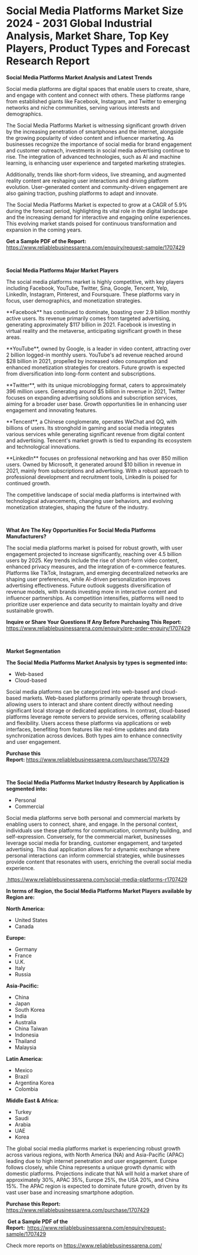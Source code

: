 <p><h1>Social Media Platforms Market Size 2024 - 2031 Global Industrial Analysis, Market Share, Top Key Players, Product Types and Forecast Research Report</h1></p><p><strong>Social Media Platforms Market Analysis and Latest Trends</strong></p>
<p><p>Social media platforms are digital spaces that enable users to create, share, and engage with content and connect with others. These platforms range from established giants like Facebook, Instagram, and Twitter to emerging networks and niche communities, serving various interests and demographics.</p><p>The Social Media Platforms Market is witnessing significant growth driven by the increasing penetration of smartphones and the internet, alongside the growing popularity of video content and influencer marketing. As businesses recognize the importance of social media for brand engagement and customer outreach, investments in social media advertising continue to rise. The integration of advanced technologies, such as AI and machine learning, is enhancing user experience and targeted marketing strategies.</p><p>Additionally, trends like short-form videos, live streaming, and augmented reality content are reshaping user interactions and driving platform evolution. User-generated content and community-driven engagement are also gaining traction, pushing platforms to adapt and innovate.</p><p>The Social Media Platforms Market is expected to grow at a CAGR of 5.9% during the forecast period, highlighting its vital role in the digital landscape and the increasing demand for interactive and engaging online experiences. This evolving market stands poised for continuous transformation and expansion in the coming years.</p></p>
<p><strong>Get a Sample PDF of the Report:&nbsp;</strong> <a href="https://www.reliablebusinessarena.com/enquiry/request-sample/1707429?utm_campaign=1835&utm_medium=2&utm_source=Github&utm_content=ia&utm_term=27122024&utm_id=social-media-platforms">https://www.reliablebusinessarena.com/enquiry/request-sample/1707429</a></p>
<p>&nbsp;</p>
<p><strong>Social Media Platforms Major Market Players</strong></p>
<p><p>The social media platforms market is highly competitive, with key players including Facebook, YouTube, Twitter, Sina, Google, Tencent, Yelp, LinkedIn, Instagram, Pinterest, and Foursquare. These platforms vary in focus, user demographics, and monetization strategies.</p><p>**Facebook** has continued to dominate, boasting over 2.9 billion monthly active users. Its revenue primarily comes from targeted advertising, generating approximately $117 billion in 2021. Facebook is investing in virtual reality and the metaverse, anticipating significant growth in these areas.</p><p>**YouTube**, owned by Google, is a leader in video content, attracting over 2 billion logged-in monthly users. YouTube's ad revenue reached around $28 billion in 2021, propelled by increased video consumption and enhanced monetization strategies for creators. Future growth is expected from diversification into long-form content and subscriptions.</p><p>**Twitter**, with its unique microblogging format, caters to approximately 396 million users. Generating around $5 billion in revenue in 2021, Twitter focuses on expanding advertising solutions and subscription services, aiming for a broader user base. Growth opportunities lie in enhancing user engagement and innovating features.</p><p>**Tencent**, a Chinese conglomerate, operates WeChat and QQ, with billions of users. Its stronghold in gaming and social media integrates various services while generating significant revenue from digital content and advertising. Tencent's market growth is tied to expanding its ecosystem and technological innovations.</p><p>**LinkedIn** focuses on professional networking and has over 850 million users. Owned by Microsoft, it generated around $10 billion in revenue in 2021, mainly from subscriptions and advertising. With a robust approach to professional development and recruitment tools, LinkedIn is poised for continued growth.</p><p>The competitive landscape of social media platforms is intertwined with technological advancements, changing user behaviors, and evolving monetization strategies, shaping the future of the industry.</p></p>
<p>&nbsp;</p>
<p><strong>What Are The Key Opportunities For Social Media Platforms Manufacturers?</strong></p>
<p><p>The social media platforms market is poised for robust growth, with user engagement projected to increase significantly, reaching over 4.5 billion users by 2025. Key trends include the rise of short-form video content, enhanced privacy measures, and the integration of e-commerce features. Platforms like TikTok, Instagram, and emerging decentralized networks are shaping user preferences, while AI-driven personalization improves advertising effectiveness. Future outlook suggests diversification of revenue models, with brands investing more in interactive content and influencer partnerships. As competition intensifies, platforms will need to prioritize user experience and data security to maintain loyalty and drive sustainable growth.</p></p>
<p><strong>Inquire or Share Your Questions If Any Before Purchasing This Report:</strong> <a href="https://www.reliablebusinessarena.com/enquiry/pre-order-enquiry/1707429?utm_campaign=1835&utm_medium=2&utm_source=Github&utm_content=ia&utm_term=27122024&utm_id=social-media-platforms">https://www.reliablebusinessarena.com/enquiry/pre-order-enquiry/1707429</a></p>
<p>&nbsp;</p>
<p><strong>Market Segmentation</strong></p>
<p><strong>The Social Media Platforms Market Analysis by types is segmented into:</strong></p>
<p><ul><li>Web-based</li><li>Cloud-based</li></ul></p>
<p><p>Social media platforms can be categorized into web-based and cloud-based markets. Web-based platforms primarily operate through browsers, allowing users to interact and share content directly without needing significant local storage or dedicated applications. In contrast, cloud-based platforms leverage remote servers to provide services, offering scalability and flexibility. Users access these platforms via applications or web interfaces, benefiting from features like real-time updates and data synchronization across devices. Both types aim to enhance connectivity and user engagement.</p></p>
<p><strong>Purchase this Report:&nbsp;</strong><a href="https://www.reliablebusinessarena.com/purchase/1707429?utm_campaign=1835&utm_medium=2&utm_source=Github&utm_content=ia&utm_term=27122024&utm_id=social-media-platforms">https://www.reliablebusinessarena.com/purchase/1707429</a></p>
<p>&nbsp;</p>
<p><strong>The Social Media Platforms Market Industry Research by Application is segmented into:</strong></p>
<p><ul><li>Personal</li><li>Commercial</li></ul></p>
<p><p>Social media platforms serve both personal and commercial markets by enabling users to connect, share, and engage. In the personal context, individuals use these platforms for communication, community building, and self-expression. Conversely, for the commercial market, businesses leverage social media for branding, customer engagement, and targeted advertising. This dual application allows for a dynamic exchange where personal interactions can inform commercial strategies, while businesses provide content that resonates with users, enriching the overall social media experience.</p></p>
<p><a href="https://www.reliablebusinessarena.com/social-media-platforms-r1707429?utm_campaign=1835&utm_medium=2&utm_source=Github&utm_content=ia&utm_term=27122024&utm_id=social-media-platforms">&nbsp;https://www.reliablebusinessarena.com/social-media-platforms-r1707429</a></p>
<p><strong>In terms of Region, the Social Media Platforms Market Players available by Region are:</strong></p>
<p>
    <p> <strong> North America: </strong>
        <ul>
            <li>United States</li>
            <li>Canada</li>
        </ul>
        </p> 
    <p> <strong> Europe: </strong>
        <ul>
            <li>Germany</li>
            <li>France</li>
            <li>U.K.</li>
            <li>Italy</li>
            <li>Russia</li>
        </ul>
        </p> 
    <p> <strong> Asia-Pacific: </strong>
        <ul>
            <li>China</li>
            <li>Japan</li>
            <li>South Korea</li>
            <li>India</li>
            <li>Australia</li>
            <li>China Taiwan</li>
            <li>Indonesia</li>
            <li>Thailand</li>
            <li>Malaysia</li>
        </ul>
        </p> 
    <p> <strong> Latin America: </strong>
        <ul>
            <li>Mexico</li>
            <li>Brazil</li>
            <li>Argentina Korea</li>
            <li>Colombia</li>
        </ul>
        </p> 
    <p> <strong> Middle East & Africa: </strong>
        <ul>
            <li>Turkey</li>
            <li>Saudi</li>
            <li>Arabia</li>
            <li>UAE</li>
            <li>Korea</li>
        </ul>
    </p>
    </p>
<p><p>The global social media platforms market is experiencing robust growth across various regions, with North America (NA) and Asia-Pacific (APAC) leading due to high internet penetration and user engagement. Europe follows closely, while China represents a unique growth dynamic with domestic platforms. Projections indicate that NA will hold a market share of approximately 30%, APAC 35%, Europe 25%, the USA 20%, and China 15%. The APAC region is expected to dominate future growth, driven by its vast user base and increasing smartphone adoption.</p></p>
<p><strong>Purchase this Report: </strong><a href="https://www.reliablebusinessarena.com/purchase/1707429?utm_campaign=1835&utm_medium=2&utm_source=Github&utm_content=ia&utm_term=27122024&utm_id=social-media-platforms">https://www.reliablebusinessarena.com/purchase/1707429</a></p>
<p>&nbsp;<strong>Get a Sample PDF of the Report:&nbsp;&nbsp;</strong><a href="https://www.reliablebusinessarena.com/enquiry/request-sample/1707429?utm_campaign=1835&utm_medium=2&utm_source=Github&utm_content=ia&utm_term=27122024&utm_id=social-media-platforms">https://www.reliablebusinessarena.com/enquiry/request-sample/1707429</a></p>
<p><strong></strong></p>
<p>Check more reports on <a href="https://www.reliablebusinessarena.com/?utm_campaign=1835&utm_medium=2&utm_source=Github&utm_content=ia&utm_term=27122024&utm_id=social-media-platforms">https://www.reliablebusinessarena.com/</a></p>